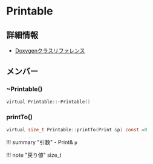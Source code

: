 # Printable



## 詳細情報

- [Doxygenクラスリファレンス](https://lang-ship.com/reference/ESP32/latest/class_printable.html)

## メンバー

### ~Printable()



```c
virtual Printable::~Printable()
```



### printTo()



```c
virtual size_t Printable::printTo(Print &p) const =0
```

!!! summary "引数"
	- Print& `p` 

!!! note "戻り値"
	size_t



